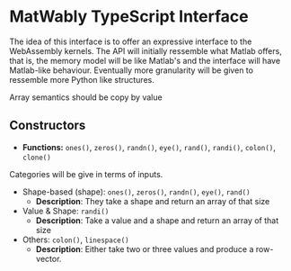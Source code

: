 # MatWably TypeScript Interface

The idea of this interface is to offer an expressive interface to the WebAssembly kernels.
The API will initially ressemble what Matlab offers, that is, the memory model will be like Matlab's
and the interface will have Matlab-like behaviour. Eventually more granularity will be given to ressemble more Python like structures.

Array semantics should be copy by value
## Constructors

- **Functions:** `ones()`, `zeros()`, `randn()`, `eye()`, `rand()`, `randi()`, `colon()`, `clone()`
  
Categories will be give in terms of inputs.
- Shape-based (shape): `ones()`, `zeros()`, `randn()`, `eye()`, `rand()` 
    - **Description**: They take a shape and return an array of that size
- Value & Shape: `randi()`
    - **Description**: Take a value and a shape and return an array of that size
- Others: `colon()`, `linespace()`
    - **Description**: Either take two or three values and produce a row-vector.
